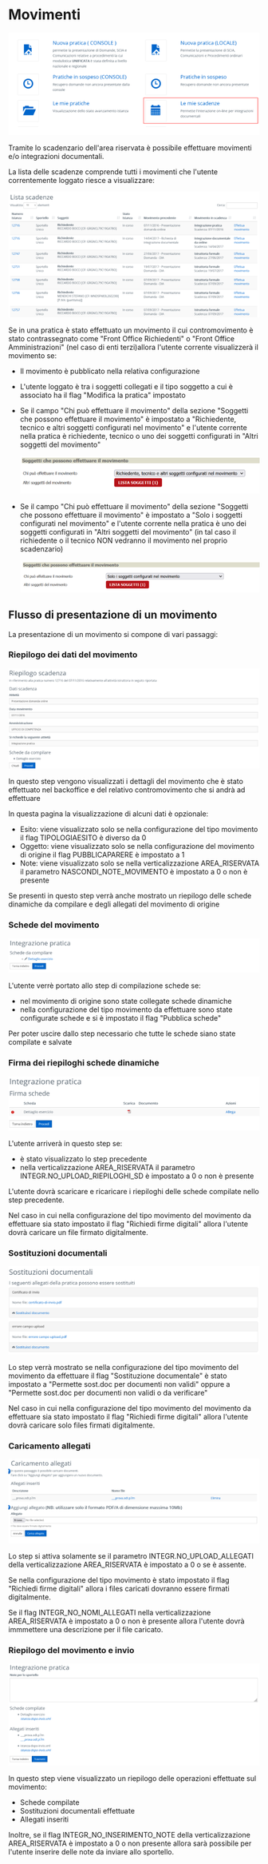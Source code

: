 # Movimenti

![Scadenzario](./immagini/ar-scadenzario.png)

Tramite lo scadenzario dell'area riservata è possibile effettuare movimenti e/o integrazioni documentali.

La lista delle scadenze comprende tutti i movimenti che l'utente correntemente loggato riesce a visualizzare:

![Lista scadenze](./immagini/ar-lista-scadenze.png)

Se in una pratica è stato effettuato un movimento il cui contromovimento è stato contrassegnato come "Front Office Richiedenti" o "Front Office Amministrazioni" (nel caso di enti terzi)allora l'utente corrente visualizzerà il movimento se:

- Il movimento è pubblicato nella relativa configurazione
- L'utente loggato è tra i soggetti collegati e il tipo soggetto a cui è associato ha il flag "Modifica la pratica" impostato
- Se il campo "Chi può effettuare il movimento" della sezione "Soggetti che possono effettuare il movimento" è impostato a "Richiedente, tecnico e altri soggetti configurati nel movimento" e l'utente corrente nella pratica è richiedente, tecnico o uno dei soggetti configurati in "Altri soggetti del movimento"

    ![Richiedente, tecnico e altri soggetti configurati nel movimento](./immagini/bo-soggetti-movimento-flag0.png)

- Se il campo "Chi può effettuare il movimento" della sezione "Soggetti che possono effettuare il movimento" è impostato a "Solo i soggetti configurati nel movimento" e l'utente corrente nella pratica è uno dei soggetti configurati in "Altri soggetti del movimento" (in tal caso il richiedente o il tecnico NON vedranno il movimento nel proprio scadenzario)

    ![Richiedente, tecnico e altri soggetti configurati nel movimento](./immagini/bo-soggetti-movimento-flag1.png)

## Flusso di presentazione di un movimento

La presentazione di un movimento si compone di vari passaggi:

### Riepilogo dei dati del movimento

![Riepilogo del movimento](./immagini/ar-step-riepilogo.png)

In questo step vengono visualizzati i dettagli del movimento che è stato effettuato nel backoffice e del relativo contromovimento che si andrà ad effettuare

In questa pagina la visualizzazione di alcuni dati è opzionale:

- Esito: viene visualizzato solo se nella configurazione del tipo movimento il flag TIPOLOGIAESITO è diverso da 0
- Oggetto: viene visualizzato solo se nella configurazione del movimento di origine il flag PUBBLICAPARERE  è impostato a 1
- Note: viene visualizzato solo se nella verticalizzazione AREA_RISERVATA il parametro NASCONDI_NOTE_MOVIMENTO è impostato a 0 o non è presente

Se presenti in questo step verrà anche mostrato un riepilogo delle schede dinamiche da compilare e degli allegati del movimento di origine

### Schede del movimento

![Step schede dinamiche](./immagini/ar-step-schede.png)

L'utente verrè portato allo step di compilazione schede se:

- nel movimento di origine sono state collegate schede dinamiche
- nella configurazione del tipo movimento da effettuare sono state configurate schede e si è impostato il flag "Pubblica schede"

Per poter uscire dallo step necessario che tutte le schede siano state compilate e salvate

### Firma dei riepiloghi schede dinamiche

![Step riepiloghi schede dinamiche](./immagini/ar-step-riepilogo-schede.png)

L'utente arriverà in questo step se:

- è stato visualizzato lo step precedente
- nella verticalizzazione AREA_RISERVATA il parametro INTEGR.NO_UPLOAD_RIEPILOGHI_SD è impostato a 0 o non è presente

L'utente dovrà scaricare e ricaricare i riepiloghi delle schede compilate nello step precedente.

Nel caso in cui nella configurazione del tipo movimento del movimento da effettuare sia stato impostato il flag "Richiedi firme digitali" allora l'utente dovrà caricare un file firmato digitalmente.

### Sostituzioni documentali

![Step sostituzioni documentali](./immagini/ar-step-sost-doc.png)

Lo step verrà mostrato se nella configurazione del tipo movimento del movimento da effettuare il flag "Sostituzione documentale" è stato impostato a "Permette sost.doc per documenti non validi" oppure a "Permette sost.doc per documenti non validi o da verificare"

Nel caso in cui nella configurazione del tipo movimento del movimento da effettuare sia stato impostato il flag "Richiedi firme digitali" allora l'utente dovrà caricare solo files firmati digitalmente.

### Caricamento allegati

![Step caricamento allegati](./immagini/ar-step-caricamento-allegati.png)

Lo step si attiva solamente se il parametro INTEGR.NO_UPLOAD_ALLEGATI della verticalizzazione AREA_RISERVATA è impostato a 0 o se è assente.

Se nella configurazione del tipo movimento è stato impostato il flag "Richiedi firme digitali" allora i files caricati dovranno essere firmati digitalmente.

Se il flag INTEGR_NO_NOMI_ALLEGATI nella verticalizzazione AREA_RISERVATA è impostato a 0 o non è presente allora l'utente dovrà immmettere una descrizione per il file caricato.

### Riepilogo del movimento e invio

![Step riepilogo e invio](./immagini/ar-step-riepilogo-e-invio.png)

In questo step viene visualizzato un riepilogo delle operazioni effettuate sul movimento:

- Schede compilate
- Sostituzioni documentali effettuate
- Allegati inseriti

Inoltre, se il flag INTEGR_NO_INSERIMENTO_NOTE della verticalizzazione AREA_RISERVATA è impostato a 0 o non presente allora sarà possibile per l'utente inserire delle note da inviare allo sportello.
